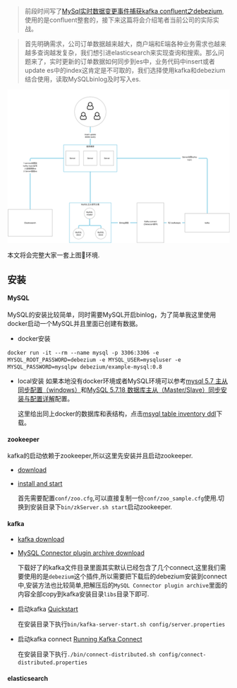 > 前段时间写了[MySql实时数据变更事件捕获kafka confluent之debezium](https://github.com/m65536/practice/blob/master/kafka/MySql%E5%AE%9E%E6%97%B6%E6%95%B0%E6%8D%AE%E5%8F%98%E6%9B%B4%E4%BA%8B%E4%BB%B6%E6%8D%95%E8%8E%B7kafka%20confluent%E4%B9%8Bdebezium.md),使用的是confluent整套的，接下来这篇将会介绍笔者当前公司的实际实战。

> 首先明确需求，公司订单数据越来越大，商户端和E端各种业务需求也越来越多查询越发复杂，我们想引进elasticsearch来实现查询和搜索。那么问题来了，实时更新的订单数据如何同步到es中，业务代码中insert或者update es中的index这肯定是不可取的，我们选择使用kafka和debezium结合使用，读取MySQLbinlog及时写入es.

![](https://github.com/m65536/resource/blob/master/image/kafka/MySQL-kafka-connect-debezium-es-0.png?raw=true)

 本文将会完整大家一套上图环境.

## 安装
#### MySQL
  MySQL的安装比较简单，同时需要MySQL开启binlog，为了简单我这里使用docker启动一个MySQL并且里面已创建有数据。
  
* docker安装
```aidl
docker run -it --rm --name mysql -p 3306:3306 -e MYSQL_ROOT_PASSWORD=debezium -e MYSQL_USER=mysqluser -e MYSQL_PASSWORD=mysqlpw debezium/example-mysql:0.8

```

* local安装
  如果本地没有docker环境或者MySQL环境可以参考[mysql 5.7 主从同步配置（windows）](https://blog.csdn.net/natahew/article/details/71122569)和[MySQL 5.7.18 数据库主从（Master/Slave）同步安装与配置详解](https://www.jishux.com/plus/view-641331-1.html)配置。
  
  这里给出同上docker的数据库和表结构，点击[msyql table inventory ddl](https://github.com/m65536/resource/blob/master/script/debezium/sql_ddl_0/inventory_ddl.sql)下载。

#### zookeeper
  kafka的启动依赖于zookeeper,所以这里先安装并且启动zookeeper.
* [download](https://mirrors.tuna.tsinghua.edu.cn/apache/zookeeper/zookeeper-3.4.10/)

* [install and start](https://zookeeper.apache.org/doc/r3.4.13/zookeeperStarted.html)
  
  首先需要配置`conf/zoo.cfg`,可以直接复制一份`conf/zoo_sample.cfg`使用.切换到安装目录下`bin/zkServer.sh start`启动zookeeper.

#### kafka
* [kafka download](https://kafka.apache.org/downloads)
* [MySQL Connector plugin archive download](https://repo1.maven.org/maven2/io/debezium/debezium-connector-mysql/0.8.3.Final/debezium-connector-mysql-0.8.3.Final-plugin.tar.gz)

  下载好了的kafka文件目录里面其实默认已经包含了几个connect,这里我们需要使用的是`debezium`这个插件,所以需要把下载后的debezium安装到connect中,安装方法也比较简单,把解压后的`MySQL Connector plugin archive`里面的内容全部copy到kafka安装目录`libs`目录下即可.

* 启动kafka [Quickstart](https://kafka.apache.org/quickstart)

  在安装目录下执行`bin/kafka-server-start.sh config/server.properties`

* 启动kafka connect [Running Kafka Connect
](https://kafka.apache.org/documentation/#connect)

  在安装目录下执行`./bin/connect-distributed.sh config/connect-distributed.properties`

#### elasticsearch
